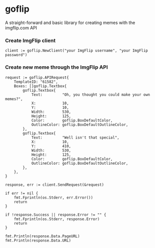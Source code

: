 # goflip
A straight-forward and basic library for creating memes with the imgflip.com API

### Create ImgFlip client

    client := goflip.NewClient("your ImgFlip username", "your ImgFlip password")

### Create new meme through the ImgFlip API

    request := goflip.APIRequest{
		TemplateID: "61582",
		Boxes: []goflip.Textbox{
			goflip.Textbox{
				Text:         "Oh, you thought you could make your own memes?",
				X:            10,
				Y:            10,
				Width:        530,
				Height:       125,
				Color:        goflip.BoxDefaultColor,
				OutlineColor: goflip.BoxDefaultOutlineColor,
			},
			goflip.Textbox{
				Text:         "Well isn't that special",
				X:            10,
				Y:            410,
				Width:        530,
				Height:       125,
				Color:        goflip.BoxDefaultColor,
				OutlineColor: goflip.BoxDefaultOutlineColor,
			},
		},
	}

	response, err := client.SendRequest(&request)

	if err != nil {
		fmt.Fprintln(os.Stderr, err.Error())
		return
	}

	if !response.Success || response.Error != "" {
		fmt.Fprintln(os.Stderr, response.Error)
		return
	}

	fmt.Println(response.Data.PageURL)
	fmt.Println(response.Data.URL)
